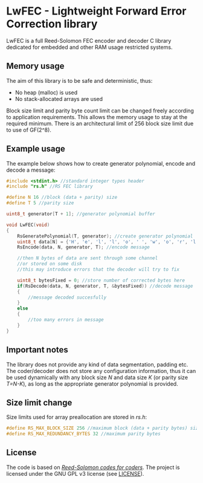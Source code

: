# LwFEC - Lightweight Forward Error Correction library
LwFEC is a full Reed-Solomon FEC encoder and decoder C library dedicated for embedded and other RAM usage restricted systems.
## Memory usage
 The aim of this library is to be safe and deterministic, thus:
* No heap (malloc) is used
* No stack-allocated arrays are used

Block size limit and parity byte count limit can be changed freely according to application requirements. This allows the memory usage to stay at the required minimum.
There is an architectural limit of 256 block size limit due to use of GF(2^8).

## Example usage
The example below shows how to create generator polynomial, encode and decode a message:
```C
#include <stdint.h> //standard integer types header
#include "rs.h" //RS FEC library

#define N 16 //block (data + parity) size
#define T 5 //parity size

uint8_t generator[T + 1]; //generator polynomial buffer

void LwFEC(void)
{
    RsGeneratePolynomial(T, generator); //create generator polynomial
    uint8_t data[N] = {'H', 'e', 'l', 'l', 'o', ' ', 'w', 'o', 'r', 'l', 'd', 0, 0, 0, 0, 0, 0};
    RsEncode(data, N, generator, T); //encode message

    //then N bytes of data are sent through some channel
    //or stored on some disk
    //this may introduce errors that the decoder will try to fix

    uint8_t bytesFixed = 0; //store number of corrected bytes here
    if(RsDecode(data, N, generator, T, &bytesFixed)) //decode message
    {
        //message decoded succesfully
    }
    else
    {
        //too many errors in message
    }
}
```
## Important notes
The library does not provide any kind of data segmentation, padding etc. The coder/decoder does not store any configuration information, thus it can be used dynamically with any block size *N* and data size *K* (or parity size *T=N-K*), as long as the appropriate generator polynomial is provided.
## Size limit change
Size limits used for array preallocation are stored in *rs.h*:
```C
#define RS_MAX_BLOCK_SIZE 256 //maximum block (data + parity bytes) size
#define RS_MAX_REDUNDANCY_BYTES 32 //maximum parity bytes
```
## License
The code is based on [*Reed-Solomon codes for coders*](https://en.wikiversity.org/wiki/Reed%E2%80%93Solomon_codes_for_coders).
The project is licensed under the GNU GPL v3 license (see [LICENSE](LICENSE)).

